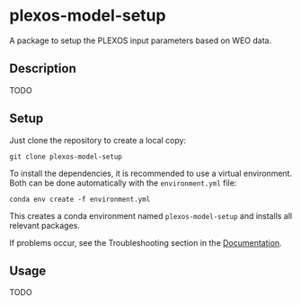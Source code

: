 # plexos-model-setup
A package to setup the PLEXOS input parameters based on WEO data.

## Description
TODO

## Setup
Just clone the repository to create a local copy:

    git clone plexos-model-setup

To install the dependencies, it is recommended to use a virtual environment. Both can be done automatically with the `environment.yml` file:

    conda env create -f environment.yml

This creates a conda environment named `plexos-model-setup` and installs all relevant packages.

If problems occur, see the Troubleshooting section in the [Documentation](docs/Documentation.md).

## Usage
TODO